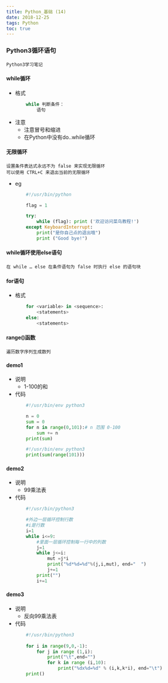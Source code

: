 ```yaml
---
title: Python_基础 (14)
date: 2018-12-25
tags: Python
toc: true
---
```


### Python3循环语句
    Python3学习笔记

<!-- more -->

#### while循环
- 格式
    ```python
        while 判断条件：
            语句
    ```
- 注意
    * 注意冒号和缩进
    * 在Python中没有do..while循环

#### 无限循环
    设置条件表达式永远不为 false 来实现无限循环
    可以使用 CTRL+C 来退出当前的无限循环
- eg
    ```python
        #!/usr/bin/python
 
        flag = 1

        try:
            while (flag): print ('欢迎访问菜鸟教程!')
        except KeyboardInterrupt:
            print("是你自己点的退出哦")
            print ("Good bye!")
    ```

#### while循环使用else语句
    在 while … else 在条件语句为 false 时执行 else 的语句块

#### for语句
- 格式
    ```python
        for <variable> in <sequence>:
            <statements>
        else:
            <statements>
    ```

#### range()函数
    遍历数字序列生成数列

#### demo1
- 说明
    * 1-100的和
- 代码
    ```python
        #!/usr/bin/env python3

        n = 0
        sum = 0
        for n in range(0,101):# n 范围 0-100
            sum += n
        print(sum)
    ```
    ```python
        #!/usr/bin/env python3
        print(sum(range(101)))
    ```

#### demo2
- 说明
    * 99乘法表
- 代码
    ```python
        #!/usr/bin/python3

        #外边一层循环控制行数
        #i是行数
        i=1
        while i<=9:
            #里面一层循环控制每一行中的列数
            j=1
            while j<=i:
                mut =j*i
                print("%d*%d=%d"%(j,i,mut), end="  ")
                j+=1
            print("")
            i+=1
    ```

#### demo3
- 说明
    * 反向99乘法表
- 代码
    ```python
        #!/usr/bin/python3
        
        for i in range(9,0,-1):
            for j in range (1,i):
                print("\t",end="")
                for k in range (i,10):
                    print("%dx%d=%d" % (i,k,k*i), end="\t")
        print()
    ```


